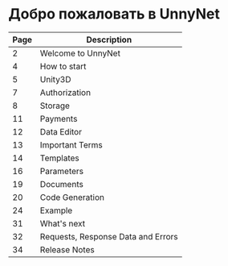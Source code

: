 # Добро пожаловать в UnnyNet

Page | Description
-----|------------
2|   Welcome to UnnyNet
4|   How to start
5|   Unity3D
7|   Authorization
8|   Storage
11|  Payments
12|  Data Editor
13|  Important Terms
14|  Templates
16|  Parameters
19|  Documents
20|  Code Generation
24|  Example
31|  What's next
32|  Requests, Response Data and Errors
34|  Release Notes
